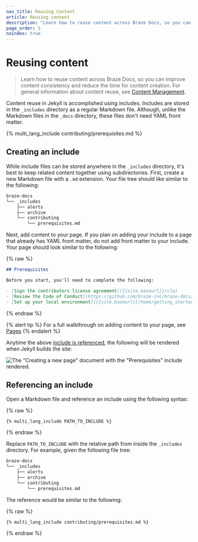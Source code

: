 ```yaml
---
nav_title: Reusing Content
article: Reusing content
description: "Learn how to reuse content across Braze Docs, so you can improve content consistency and reduce the time for content creation."
page_order: 5
noindex: true
---
```


# Reusing content

> Learn how to reuse content across Braze Docs, so you can improve content consistency and reduce the time for content creation. For general information about content reuse, see [Content Management]({{site.baseurl}}/contributing/content_management/#content-reuse).

Content reuse in Jekyll is accomplished using includes. Includes are stored in the `_includes` directory as a regular Markdown file. Although, unlike the Markdown files in the `_docs` directory, these files don't need YAML front matter.

{% multi_lang_include contributing/prerequisites.md %}

## Creating an include

While include files can be stored anywhere in the `_includes` directory, it's best to keep related content together using subdirectories. First, create a new Markdown file with a `.md` extension. Your file tree should like similar to the following:

```bash
braze-docs
└── _includes
    ├── alerts
    ├── archive
    └── contributing
        └── prerequisites.md
```

Next, add content to your page. If you plan on adding your include to a page that already has YAML front matter, do not add front matter to your include. Your page should look similar to the following:

{% raw %}
```markdown
## Prerequisites

Before you start, you'll need to complete the following:

- [Sign the contributors license agreement]({{site.baseurl}}/cla)
- [Review the Code of Conduct](https://github.com/braze-inc/braze-docs/blob/develop/CODE_OF_CONDUCT.md)
- [Set up your local environment]({{site.baseurl}}/home/getting_started/setting_up_your_environment.md)
```
{% endraw %}

{% alert tip %}
For a full walkthrough on adding content to your page, see [Pages]({{site.baseurl}}/contributing/content_management/pages/#writing-content)
{% endalert %}

Anytime the above [include is referenced](#referencing-an-include), the following will be rendered when Jekyll builds the site:

![The "Creating a new page" document with the "Prerequisites" include rendered.]()

## Referencing an include

Open a Markdown file and reference an include using the following syntax: 

{% raw %}
```plaintext
{% multi_lang_include PATH_TO_INCLUDE %}
```
{% endraw %}

Replace `PATH_TO_INCLUDE` with the relative path from inside the `_includes` directory. For example, given the following file tree:

```bash
braze-docs
└── _includes
    ├── alerts
    ├── archive
    └── contributing
        └── prerequisites.md
```

The reference would be similar to the following:

{% raw %}
```plaintext
{% multi_lang_include contributing/prerequisites.md %}
```
{% endraw %}
